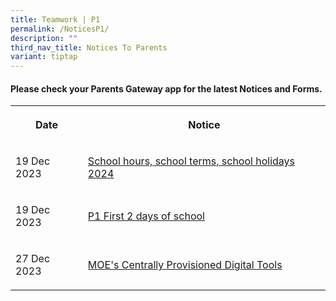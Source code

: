 ```yaml
---
title: Teamwork | P1
permalink: /NoticesP1/
description: ""
third_nav_title: Notices To Parents
variant: tiptap
---
```

<h4>Please check your <strong>Parents Gateway</strong> app for the latest Notices and Forms.</h4><table><tbody><tr><th rowspan="1" colspan="1"><p>Date</p></th><th rowspan="1" colspan="1"><p>Notice</p></th></tr><tr><td rowspan="1" colspan="1"><p>19 Dec 2023</p></td><td rowspan="1" colspan="1"><p><a href="/files/Letter to parents/Term 1/001_School_Hours__School_Terms_and_Holidays_for_2024.pdf" rel="noopener noreferrer nofollow" target="_blank">School hours, school terms, school holidays 2024</a></p></td></tr><tr><td rowspan="1" colspan="1"><p>19 Dec 2023</p></td><td rowspan="1" colspan="1"><p><a href="/files/Letter to parents/Term 1/002_For_P1_first_2_days_of_school.pdf" rel="noopener noreferrer nofollow" target="_blank">P1 First 2 days of school</a></p></td></tr><tr><td rowspan="1" colspan="1"><p>27 Dec 2023</p></td><td rowspan="1" colspan="1"><p><a href="/files/Letter to parents/Term 1/009_MOE_centrally_provisioned_digital_tools.pdf" rel="noopener noreferrer nofollow" target="_blank">MOE's Centrally Provisioned Digital Tools</a></p></td></tr></tbody></table><p></p><p></p>